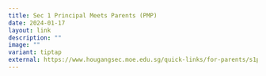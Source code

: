 ```yaml
---
title: Sec 1 Principal Meets Parents (PMP)
date: 2024-01-17
layout: link
description: ""
image: ""
variant: tiptap
external: https://www.hougangsec.moe.edu.sg/quick-links/for-parents/s1pmp/
---
```

